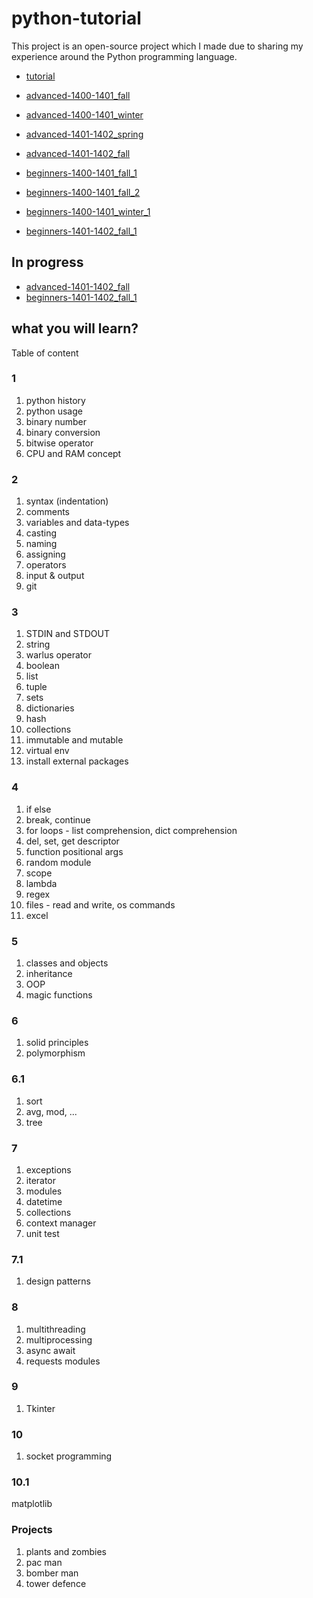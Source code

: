 # python-tutorial

This project is an open-source project which I made due to sharing my experience around the Python programming language.

- [tutorial][1]
- [advanced-1400-1401_fall][2]
- [advanced-1400-1401_winter][3]
- [advanced-1401-1402_spring][4]
- [advanced-1401-1402_fall][5]

- [beginners-1400-1401_fall_1][6]
- [beginners-1400-1401_fall_2][7]
- [beginners-1400-1401_winter_1][8]
- [beginners-1401-1402_fall_1][9]

## In progress

- [advanced-1401-1402_fall][5]
- [beginners-1401-1402_fall_1][9]

## what you will learn?

Table of content

### 1

1. python history
2. python usage
3. binary number
4. binary conversion
5. bitwise operator
6. CPU and RAM concept

### 2

1. syntax (indentation)
2. comments
3. variables and data-types
4. casting
5. naming
6. assigning
7. operators
8. input & output
9. git

### 3

1. STDIN and STDOUT
2. string
3. warlus operator
4. boolean
5. list
6. tuple
7. sets
8. dictionaries
9. hash
10. collections
11. immutable and mutable
12. virtual env
13. install external packages

### 4

1. if else
2. break, continue
3. for loops - list comprehension, dict comprehension
4. del, set, get descriptor
5. function positional args
6. random module
7. scope
8. lambda
9. regex
10. files - read and write, os commands
11. excel

### 5

1. classes and objects
2. inheritance
3. OOP
4. magic functions

### 6

1. solid principles
2. polymorphism

### 6.1

1. sort
2. avg, mod, ...
3. tree

### 7

1. exceptions
2. iterator
3. modules
4. datetime
5. collections
6. context manager
7. unit test

### 7.1

1. design patterns

### 8

1. multithreading
2. multiprocessing
3. async await
4. requests modules

### 9

1. Tkinter

### 10

1. socket programming

### 10.1

matplotlib

### Projects

1. plants and zombies
2. pac man
3. bomber man
4. tower defence

[1]: https://github.com/mohammadmasoumi/python-tutorial/tree/main/tutorials
[2]: https://github.com/mohammadmasoumi/python-tutorial/tree/main/advanced/1400-1401_fall
[3]: https://github.com/mohammadmasoumi/python-tutorial/tree/main/advanced/1400-1401_winter
[4]: https://github.com/mohammadmasoumi/python-tutorial/tree/main/advanced/1401-1402_spring
[5]: https://github.com/mohammadmasoumi/python-tutorial/tree/main/advanced/1401-1402_fall
[6]: https://github.com/mohammadmasoumi/python-tutorial/tree/main/beginners/1400-1401_fall_1
[7]: https://github.com/mohammadmasoumi/python-tutorial/tree/main/beginners/1400-1401_fall_2
[8]: https://github.com/mohammadmasoumi/python-tutorial/tree/main/beginners/1400-1401_winter_1
[9]: https://github.com/mohammadmasoumi/python-tutorial/tree/main/beginners/1401-1402_fall_1

